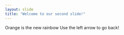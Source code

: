 ```yaml
---
layout: slide
title: "Welcome to our second slide!"
---
```

Orange is the new rainbow
Use the left arrow to go back!
